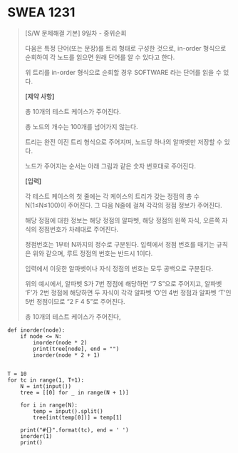 # SWEA 1231

>[S/W 문제해결 기본] 9일차 - 중위순회 
>
>다음은 특정 단어(또는 문장)를 트리 형태로 구성한 것으로, in-order 형식으로 순회하여 각 노드를 읽으면 원래 단어를 알 수 있다고 한다.
>
>위 트리를 in-order 형식으로 순회할 경우 SOFTWARE 라는 단어를 읽을 수 있다.
>
>**[제약 사항]**
>
>총 10개의 테스트 케이스가 주어진다.
>
>총 노드의 개수는 100개를 넘어가지 않는다.
>
>트리는 완전 이진 트리 형식으로 주어지며, 노드당 하나의 알파벳만 저장할 수 있다.
>
>노드가 주어지는 순서는 아래 그림과 같은 숫자 번호대로 주어진다.
>
>**[입력]**
>
>각 테스트 케이스의 첫 줄에는 각 케이스의 트리가 갖는 정점의 총 수 N(1≤N≤100)이 주어진다. 그 다음 N줄에 걸쳐 각각의 정점 정보가 주어진다.
>
>해당 정점에 대한 정보는 해당 정점의 알파벳, 해당 정점의 왼쪽 자식, 오른쪽 자식의 정점번호가 차례대로 주어진다.
>
>정점번호는 1부터 N까지의 정수로 구분된다. 입력에서 정점 번호를 매기는 규칙은 위와 같으며, 루트 정점의 번호는 반드시 1이다.
>
>입력에서 이웃한 알파벳이나 자식 정점의 번호는 모두 공백으로 구분된다.
>
>위의 예시에서, 알파벳 S가 7번 정점에 해당하면 “7 S”으로 주어지고, 알파벳 ‘F’가 2번 정점에 해당하면 두 자식이 각각 알파벳 ‘O’인 4번 정점과 알파벳 ‘T’인 5번 정점이므로 “2 F 4 5”로 주어진다.
>
>총 10개의 테스트 케이스가 주어진다,



```
def inorder(node):
    if node <= N:
        inorder(node * 2)
        print(tree[node], end = "")
        inorder(node * 2 + 1)


T = 10
for tc in range(1, T+1):
    N = int(input())
    tree = [[0] for _ in range(N + 1)]

    for i in range(N):
        temp = input().split()
        tree[int(temp[0])] = temp[1]

    print("#{}".format(tc), end = ' ')
    inorder(1)
    print()
```

